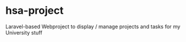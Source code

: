 # hsa-project
Laravel-based Webproject to display / manage projects and tasks for my University stuff

